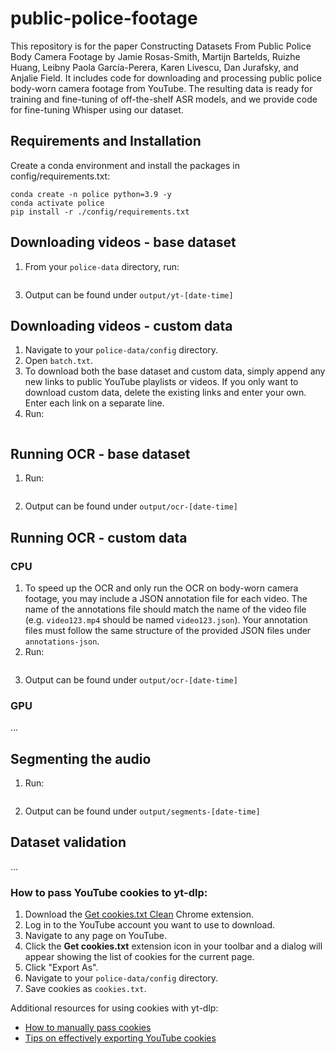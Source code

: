 # public-police-footage

This repository is for the paper Constructing Datasets From Public Police Body Camera Footage by Jamie Rosas-Smith, Martijn Bartelds, Ruizhe Huang, Leibny Paola García-Perera, Karen Livescu, Dan Jurafsky, and Anjalie Field. It includes code for downloading and processing public police body-worn camera footage from YouTube. The resulting data is ready for training and fine-tuning of off-the-shelf ASR models, and we provide code for fine-tuning Whisper using our dataset.

## Requirements and Installation
Create a conda environment and install the packages in config/requirements.txt:
```
conda create -n police python=3.9 -y
conda activate police
pip install -r ./config/requirements.txt
```


## Downloading videos - base dataset
1. From your `police-data` directory, run:
``` ./yt-dlp.sh
```
3. Output can be found under `output/yt-[date-time]`

## Downloading videos - custom data
1. Navigate to your `police-data/config` directory.
2. Open `batch.txt`.
3. To download both the base dataset and custom data, simply append any new links to public YouTube playlists or videos. If you only want to download custom data, delete the existing links and enter your own. Enter each link on a separate line.
4. Run:
``` ./yt-dlp.sh
```

## Running OCR - base dataset
1. Run:
```python ocr.py
```
2. Output can be found under `output/ocr-[date-time]`

## Running OCR - custom data
### CPU
1. To speed up the OCR and only run the OCR on body-worn camera footage, you may include a JSON annotation file for each video. The name of the annotations file should match the name of the video file (e.g. `video123.mp4` should be named `video123.json`). Your annotation files must follow the same structure of the provided JSON files under `annotations-json`.
2. Run:
```python ocr.py --video_dir path_to_videos --anno_dir path_to_custom_annotations
```
3. Output can be found under `output/ocr-[date-time]`

### GPU
...

## Segmenting the audio
1. Run:
```python conversion.py path_to_videos path_to_annotations
```
2. Output can be found under `output/segments-[date-time]`

## Dataset validation
...

### How to pass YouTube cookies to yt-dlp:

1. Download the [Get cookies.txt Clean](https://chromewebstore.google.com/detail/get-cookiestxt-clean/ahmnmhfbokciafffnknlekllgcnafnie?pli=1) Chrome extension.
2. Log in to the YouTube account you want to use to download.
3. Navigate to any page on YouTube.
4. Click the **Get cookies.txt** extension icon in your toolbar and a dialog will appear showing the list of cookies for the current page.
5. Click "Export As".
6. Navigate to your `police-data/config` directory.
7. Save cookies as `cookies.txt`.
 
Additional resources for using cookies with yt-dlp:
- [How to manually pass cookies](https://github.com/yt-dlp/yt-dlp/wiki/FAQ#how-do-i-pass-cookies-to-yt-dlp)
- [Tips on effectively exporting YouTube cookies](https://github.com/yt-dlp/yt-dlp/wiki/Extractors#exporting-youtube-cookies)
